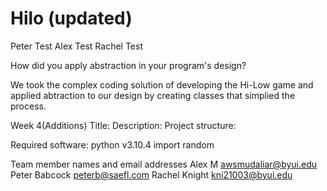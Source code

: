 # Hilo (updated)

Peter Test
Alex Test
Rachel Test

How did you apply abstraction in your program's design?

We took the complex coding solution of developing the Hi-Low game and applied abtraction to our design by creating classes that simplied the process.

Week 4(Additions)
Title: 
Description:
Project structure:

Required software: 
  python v3.10.4 
  import random
  
Team member names and email addresses
Alex M awsmudaliar@byui.edu
Peter Babcock peterb@saefl.com
Rachel Knight kni21003@byui.edu
